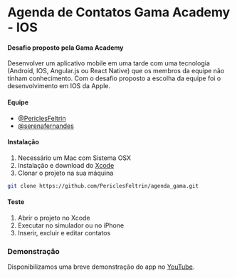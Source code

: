 # Agenda de Contatos Gama Academy - IOS

#### Desafio proposto pela Gama Academy
Desenvolver um aplicativo mobile em uma tarde com uma tecnologia (Android, IOS, Angular.js ou React Native) que os membros da equipe não tinham conhecimento. Com o desafio proposto a escolha da equipe foi o desenvolvimento em IOS da Apple.

#### Equipe
- [@PericlesFeltrin](https://github.com/periclesfeltrin)
- [@serenafernandes](https://github.com/serenafernandes)

#### Instalação
1. Necessário um Mac com Sistema OSX
2. Instalação e download do [Xcode](https://developer.apple.com/xcode/)
3. Clonar o projeto na sua máquina
``` sh
git clone https://github.com/PericlesFeltrin/agenda_gama.git
```

#### Teste
1. Abrir o projeto no Xcode
2. Executar no simulador ou no iPhone
3. Inserir, excluir e editar contatos

### Demonstração
Disponibilizamos uma breve demonstração do app no [YouTube](https://www.youtube.com/watch?v=Sjm9VQL5YVw).
